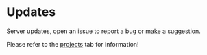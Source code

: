 # Updates
Server updates, open an issue to report a bug or make a suggestion.

Please refer to the [projects](https://github.com/versai-network/Updates/projects) tab for information!
